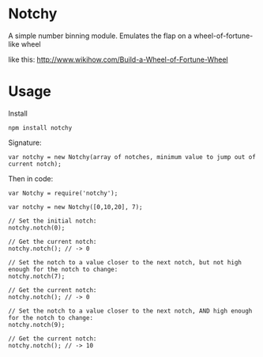 # Notchy

A simple number binning module. Emulates the flap on a wheel-of-fortune-like wheel

like this: http://www.wikihow.com/Build-a-Wheel-of-Fortune-Wheel

# Usage

Install

    npm install notchy

Signature:

    var notchy = new Notchy(array of notches, minimum value to jump out of current notch);

Then in code:

    var Notchy = require('notchy');

    var notchy = new Notchy([0,10,20], 7);

    // Set the initial notch:
    notchy.notch(0);

    // Get the current notch:
    notchy.notch(); // -> 0

    // Set the notch to a value closer to the next notch, but not high enough for the notch to change:
    notchy.notch(7);

    // Get the current notch:
    notchy.notch(); // -> 0

    // Set the notch to a value closer to the next notch, AND high enough for the notch to change:
    notchy.notch(9);

    // Get the current notch:
    notchy.notch(); // -> 10